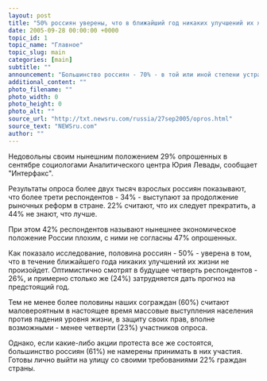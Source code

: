 ```yaml
---
layout: post
title: "50% россиян уверены, что в ближайший год никаких улучшений их жизни не произойдет"
date: 2005-09-28 00:00:00 +0000
topic_id: 1
topic_name: "Главное"
topic_slug: main
categories: [main]
subtitle: ""
announcement: "Большинство россиян - 70% - в той или иной степени устраивает жизнь, которую они ведут в настоящее время."
additional_content: ""
photo_filename: ""
photo_width: 0
photo_height: 0
photo_alt: ""
source_url: "http://txt.newsru.com/russia/27sep2005/opros.html"
source_text: "NEWSru.com"
author: ""
---
```

Недовольны своим нынешним положением 29% опрошенных в сентябре социологами Аналитического центра Юрия Левады, сообщает "Интерфакс".

Результаты опроса более двух тысяч взрослых россиян показывают, что более трети респондентов - 34% - выступают за продолжение рыночных реформ в стране. 22% считают, что их следует прекратить, а 44% не знают, что лучше.

При этом 42% респондентов называют нынешнее экономическое положение России плохим, с ними не согласны 47% опрошенных.

Как показало исследование, половина россиян - 50% - уверена в том, что в течение ближайшего года никаких улучшений их жизни не произойдет. Оптимистично смотрят в будущее четверть респондентов - 26%, и примерно столько же (24%) затрудняется дать прогноз на предстоящий год.

Тем не менее более половины наших сограждан (60%) считают маловероятным в настоящее время массовые выступления населения против падения уровня жизни, в защиту своих прав, вполне возможными - менее четверти (23%) участников опроса.

Однако, если какие-либо акции протеста все же состоятся, большинство россиян (61%) не намерены принимать в них участия. Готовы лично выйти на улицу со своими требованиями 22% граждан страны.
